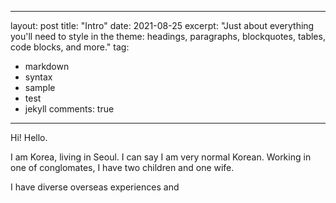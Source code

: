 
---
layout: post
title:  "Intro"
date:   2021-08-25
excerpt: "Just about everything you'll need to style in the theme: headings, paragraphs, blockquotes, tables, code blocks, and more."
tag:
- markdown 
- syntax
- sample
- test
- jekyll
comments: true
---

Hi! Hello.

I am Korea, living in Seoul.
I can say I am very normal Korean. 
Working in one of conglomates, I have two children and one wife. 

I have diverse overseas experiences and 